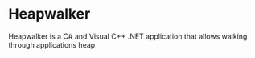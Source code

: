 # Heapwalker
Heapwalker is a C# and Visual C++ .NET application that allows walking through applications heap
